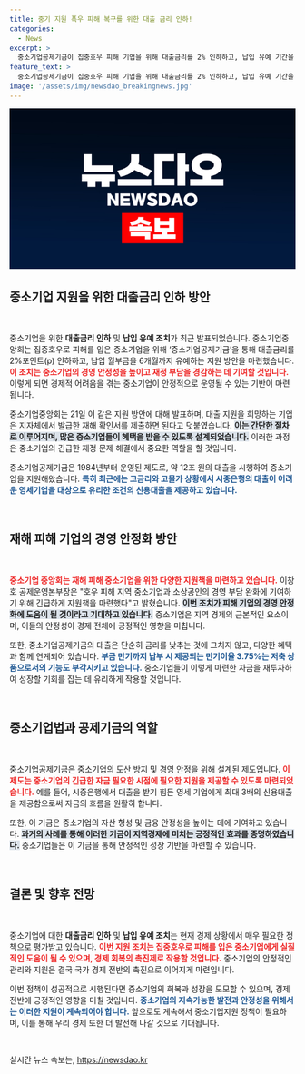 ```yaml
---
title: 중기 지원 폭우 피해 복구를 위한 대출 금리 인하!
categories:
  - News
excerpt: >
  중소기업공제기금이 집중호우 피해 기업을 위해 대출금리를 2% 인하하고, 납입 유예 기간을 확대한다고 발표했다. 긴급 지원책으로 경영 부담을 덜어 줄 예정이다. 클릭하고 자세한 내용을 확인하세요!
feature_text: >
  중소기업공제기금이 집중호우 피해 기업을 위해 대출금리를 2% 인하하고, 납입 유예 기간을 확대한다고 발표했다. 긴급 지원책으로 경영 부담을 덜어 줄 예정이다. 클릭하고 자세한 내용을 확인하세요!
image: '/assets/img/newsdao_breakingnews.jpg'
---
```


<p><img src="/assets/img/newsdao_breakingnews.jpg" alt="cryptoinkorea 속보" /></p>

<h2 data-ke-size="size26">중소기업 지원을 위한 대출금리 인하 방안</h2>

<p data-ke-size="size16">&nbsp;</p>

<p>중소기업을 위한 <b>대출금리 인하</b> 및 <b>납입 유예 조치</b>가 최근 발표되었습니다. 중소기업중앙회는 집중호우로 피해를 입은 중소기업을 위해 ‘중소기업공제기금’을 통해 대출금리를 2%포인트(p) 인하하고, 납입 월부금을 6개월까지 유예하는 지원 방안을 마련했습니다. <b><span style="color: #ee2323;">이 조치는 중소기업의 경영 안정성을 높이고 재정 부담을 경감하는 데 기여할 것입니다.</span></b> 이렇게 되면 경제적 어려움을 겪는 중소기업이 안정적으로 운영될 수 있는 기반이 마련됩니다. </p>

<p>중소기업중앙회는 21일 이 같은 지원 방안에 대해 발표하며, 대출 지원을 희망하는 기업은 지자체에서 발급한 재해 확인서를 제출하면 된다고 덧붙였습니다. <b><span style="background-color: #21538527;">이는 간단한 절차로 이루어지며, 많은 중소기업들이 혜택을 받을 수 있도록 설계되었습니다.</span></b> 이러한 과정은 중소기업의 긴급한 재정 문제 해결에서 중요한 역할을 할 것입니다. </p>

<p>중소기업공제기금은 1984년부터 운영된 제도로, 약 12조 원의 대출을 시행하여 중소기업을 지원해왔습니다. <b><span style="color: #1a5490;">특히 최근에는 고금리와 고물가 상황에서 시중은행의 대출이 어려운 영세기업을 대상으로 유리한 조건의 신용대출을 제공하고 있습니다.</span></b></p>

<p data-ke-size="size16">&nbsp;</p>

<h2 data-ke-size="size26">재해 피해 기업의 경영 안정화 방안</h2>

<p data-ke-size="size16">&nbsp;</p>

<p><span style="color: #ee2323;"><b>중소기업 중앙회는 재해 피해 중소기업을 위한 다양한 지원책을 마련하고 있습니다.</b></span> 이창호 공제운영본부장은 "호우 피해 지역 중소기업과 소상공인의 경영 부담 완화에 기여하기 위해 긴급하게 지원책을 마련했다"고 밝혔습니다. <b><span style="background-color: #21538527;">이번 조치가 피해 기업의 경영 안정화에 도움이 될 것이라고 기대하고 있습니다.</span></b> 중소기업은 지역 경제의 근본적인 요소이며, 이들의 안정성이 경제 전체에 긍정적인 영향을 미칩니다.</p>

<p>또한, 중소기업공제기금의 대출은 단순히 금리를 낮추는 것에 그치지 않고, 다양한 혜택과 함께 연계되어 있습니다. <b><span style="color: #1a5490;">부금 만기까지 납부 시 제공되는 만기이율 3.75%는 저축 상품으로서의 기능도 부각시키고 있습니다.</span></b> 중소기업들이 이렇게 마련한 자금을 재투자하여 성장할 기회를 잡는 데 유리하게 작용할 것입니다.</p>

<p data-ke-size="size16">&nbsp;</p>

<h2 data-ke-size="size26">중소기업법과 공제기금의 역할</h2>

<p data-ke-size="size16">&nbsp;</p>

<p>중소기업공제기금은 중소기업의 도산 방지 및 경영 안정을 위해 설계된 제도입니다. <b><span style="color: #ee2323;">이 제도는 중소기업의 긴급한 자금 필요한 시점에 필요한 지원을 제공할 수 있도록 마련되었습니다.</span></b> 예를 들어, 시중은행에서 대출을 받기 힘든 영세 기업에게 최대 3배의 신용대출을 제공함으로써 자금의 흐름을 원활히 합니다. </p>

<p>또한, 이 기금은 중소기업의 자산 형성 및 금융 안정성을 높이는 데에 기여하고 있습니다. <b><span style="background-color: #21538527;">과거의 사례를 통해 이러한 기금이 지역경제에 미치는 긍정적인 효과를 증명하였습니다.</span></b> 중소기업들은 이 기금을 통해 안정적인 성장 기반을 마련할 수 있습니다. </p>

<p data-ke-size="size16">&nbsp;</p>

<h2 data-ke-size="size26">결론 및 향후 전망</h2>

<p data-ke-size="size16">&nbsp;</p>

<p>중소기업에 대한 <b>대출금리 인하</b> 및 <b>납입 유예 조치</b>는 현재 경제 상황에서 매우 필요한 정책으로 평가받고 있습니다. <b><span style="color: #ee2323;">이번 지원 조치는 집중호우로 피해를 입은 중소기업에게 실질적인 도움이 될 수 있으며, 경제 회복의 촉진제로 작용할 것입니다.</span></b> 중소기업의 안정적인 관리와 지원은 결국 국가 경제 전반의 촉진으로 이어지게 마련입니다. </p>

<p>이번 정책이 성공적으로 시행된다면 중소기업의 회복과 성장을 도모할 수 있으며, 경제 전반에 긍정적인 영향을 미칠 것입니다. <b><span style="color: #1a5490;">중소기업의 지속가능한 발전과 안정성을 위해서는 이러한 지원이 계속되어야 합니다.</span></b> 앞으로도 계속해서 중소기업지원 정책이 필요하며, 이를 통해 우리 경제 또한 더 발전해 나갈 것으로 기대됩니다. </p>

<p data-ke-size="size16">&nbsp;</p>
실시간 뉴스 속보는, <a href="https://newsdao.kr" rel="dofollow">https://newsdao.kr</a>


